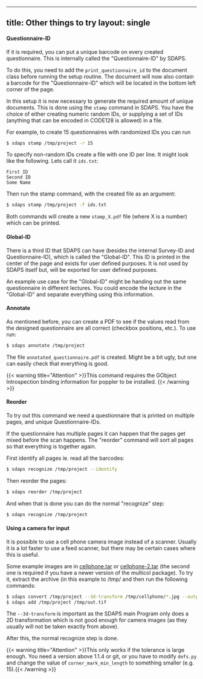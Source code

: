 ---
title: Other things to try
layout: single
----

#### Questionnaire-ID

If it is required, you can put a unique barcode on every created questionnaire.
This is internally called the "Questionnaire-ID" by SDAPS.

To do this, you need to add the `print_questionnaire_id` to the document
class before running the setup routine. The document will now also contain a
barcode for the "Questionnaire-ID" which will be located in the bottom left
corner of the page.

In this setup it is now necessary to generate the required amount of unique
documents. This is done using the `stamp` command in SDAPS. You have the
choice of either creating numeric random IDs, or supplying a set of IDs
(anything that can be encoded in CODE128 is allowed) in a file.

For example, to create 15 questionnaires with randomized IDs you can run

``` bash
$ sdaps stamp /tmp/project -r 15
```

To specify non-random IDs create a file with one ID per line. It might look
like the following. Lets call it `ids.txt`:

``` plaintext
First ID
Second ID
Some Name
```

Then run the stamp command, with the created file as an argument:

``` bash
$ sdaps stamp /tmp/project -f ids.txt
```

Both commands will create a new `stamp_X.pdf` file (where X is a number)
which can be printed.

#### Global-ID

There is a third ID that SDAPS can have (besides the internal Survey-ID and
Questionnaire-ID), which is called the "Global-ID". This ID is printed in
the center of the page and exists for user defined purposes. It is not used
by SDAPS itself but, will be exported for user defined purposes.

An example use case for the "Global-ID" might be handing out the same
questionnaire in different lectures. You could encode the lecture in the
"Global-ID" and separate everything using this information.

#### Annotate

As mentioned before, you can create a PDF to see if the values read from the
designed questionnaire are all correct (checkbox positions, etc.). To use run:

``` bash
$ sdaps annotate /tmp/project
```

The file `annotated_questionnaire.pdf` is created. Might be a bit ugly,
but one can easily check that everything is good.

{{< warning title="Attention" >}}This command requires the GObject
Introspection binding information for poppler to be installed.
{{< /warning >}}

#### Reorder

To try out this command we need a questionnaire that is printed on multiple
pages, and unique Questionnaire-IDs.

If the questionnaire has multiple pages it can happen that the pages get
mixed before the scan happens. The "reorder" command will sort all pages
so that everything is together again.

First identify all pages ie. read all the barcodes:

```bash
$ sdaps recognize /tmp/project --identify
```

Then reorder the pages:

```bash
$ sdaps reorder /tmp/project
```

And when that is done you can do the normal "recognize" step:

```bash
$ sdaps recognize /tmp/project
```

#### Using a camera for input

It is possible to use a cell phone camera image instead of a scanner. Usually
it is a lot faster to use a feed scanner, but there may be certain cases where
this is useful.

Some example images are in [cellphone.tar](/files/cellphone.tar) or
[cellphone-2.tar](/files/cellphone-2.tar) (the second one is required
if you have a newer version of the multicol package). To try it, extract the
archive (in this example to /tmp/ and then run the following commands:

``` bash
$ sdaps convert /tmp/project --3d-transform /tmp/cellphone/*.jpg --output /tmp/out.tif
$ sdaps add /tmp/project /tmp/out.tif
```

The `--3d-transform` is important as the SDAPS main Program only does a
2D transformation which is not good enough for camera images (as they usually
will not be taken exactly from above).

After this, the normal recognize step is done.

{{< warning title="Attention" >}}This only works if the tolerance is large
enough. You need a version above 1.1.4 or git, or you have to modify
`defs.py` and change the value of `corner_mark_min_length` to
something smaller (e.g. 15).{{< /warning >}}

